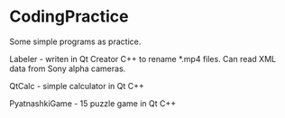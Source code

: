 # CodingPractice

Some simple programs as practice.

Labeler - writen in Qt Creator C++ to rename *.mp4 files. Can read XML data from Sony alpha cameras.

QtCalc - simple calculator in Qt C++

PyatnashkiGame - 15 puzzle game in Qt C++
